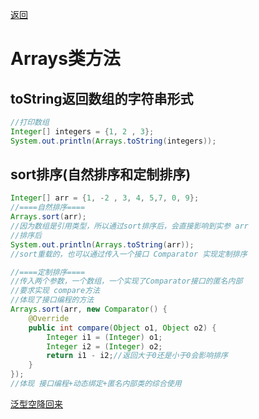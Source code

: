 [返回](常用类.md)

# Arrays类方法

## toString返回数组的字符串形式
```java
//打印数组
Integer[] integers = {1, 2 , 3};
System.out.println(Arrays.toString(integers));
```
## sort排序(自然排序和定制排序)
```java
Integer[] arr = {1, -2 , 3, 4, 5,7, 0, 9};
//====自然排序====
Arrays.sort(arr); 
//因为数组是引用类型，所以通过sort排序后，会直接影响到实参 arr
//排序后
System.out.println(Arrays.toString(arr));
//sort重载的，也可以通过传入一个接口 Comparator 实现定制排序

//====定制排序====
//传入两个参数，一个数组，一个实现了Comparator接口的匿名内部
//要求实现 compare方法
//体现了接口编程的方法
Arrays.sort(arr, new Comparator() {
    @Override
    public int compare(Object o1, Object o2) {
        Integer i1 = (Integer) o1;
        Integer i2 = (Integer) o2;
        return i1 - i2;//返回大于0还是小于0会影响排序
    }
});
//体现 接口编程+动态绑定+匿名内部类的综合使用
```
[泛型空降回来](https://www.bilibili.com/video/BV1fh411y7R8?t=587.7&p=482)


